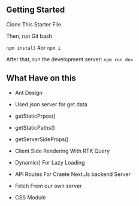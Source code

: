 ## Getting Started

Clone This Starter File

Then, run Git bash

``npm install``
#or
``npm i``

After that, run the development server:
``npm run dev``

## What Have on this 

* Ant Design
* Used json server for get data


* getStaticPrpos()
* getStaticPaths()
* getServerSideProps()
* Client Side Rendering With RTK Query
* Dynamic() For Lazy Loading
* API Routes For Craete Next.Js backend Server
* Fetch From our own server
* CSS Module

